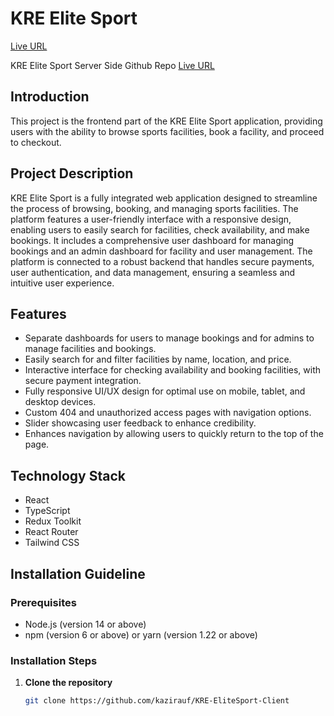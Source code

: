 # KRE Elite Sport
[Live URL](https://kre-elite-sport-client.vercel.app/)

KRE Elite Sport Server Side Github Repo
[Live URL](https://github.com/kazirahat89/KRE-Elite-Sport-Backend)

## Introduction

This project is the frontend part of the KRE Elite Sport application, providing users with the ability to browse sports facilities, book a facility, and proceed to checkout.

## Project Description

KRE Elite Sport is a fully integrated web application designed to streamline the process of browsing, booking, and managing sports facilities. The platform features a user-friendly interface with a responsive design, enabling users to easily search for facilities, check availability, and make bookings. It includes a comprehensive user dashboard for managing bookings and an admin dashboard for facility and user management. The platform is connected to a robust backend that handles secure payments, user authentication, and data management, ensuring a seamless and intuitive user experience.

## Features

- Separate dashboards for users to manage bookings and for admins to manage facilities and bookings.
- Easily search for and filter facilities by name, location, and price.
- Interactive interface for checking availability and booking facilities, with secure payment integration.
- Fully responsive UI/UX design for optimal use on mobile, tablet, and desktop devices.
- Custom 404 and unauthorized access pages with navigation options.
- Slider showcasing user feedback to enhance credibility.
- Enhances navigation by allowing users to quickly return to the top of the page.

## Technology Stack

- React
- TypeScript
- Redux Toolkit
- React Router
- Tailwind CSS

## Installation Guideline

### Prerequisites

- Node.js (version 14 or above)
- npm (version 6 or above) or yarn (version 1.22 or above)

### Installation Steps

1. **Clone the repository**

   ```sh
   git clone https://github.com/kazirauf/KRE-EliteSport-Client

